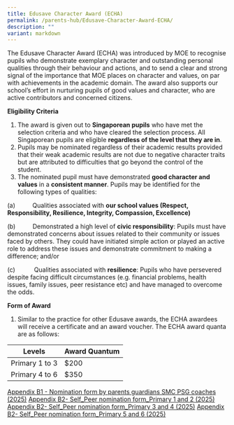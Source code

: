 ```yaml
---
title: Edusave Character Award (ECHA)
permalink: /parents-hub/Edusave-Character-Award-ECHA/
description: ""
variant: markdown
---
```

The Edusave Character Award (ECHA) was introduced by MOE to recognise pupils who demonstrate exemplary character and outstanding personal qualities through their behaviour and actions, and to send a clear and strong signal of the importance that MOE places on character and values, on par with achievements in the academic domain. The award also supports our school’s effort in nurturing pupils of good values and character, who are active contributors and concerned citizens.

**Eligibility Criteria**

1.  The award is given out to **Singaporean pupils** who have met the selection criteria and who have cleared the selection process. All Singaporean pupils are eligible **regardless of the level that they are in**.
2.  Pupils may be nominated regardless of their academic results provided that their weak academic results are not due to negative character traits but are attributed to difficulties that go beyond the control of the student.
3.  The nominated pupil must have demonstrated **good character and values** in a **consistent manner**. Pupils may be identified for the following types of qualities:

(a)          Qualities associated with **our school values (Respect, Responsibility, Resilience, Integrity, Compassion, Excellence)**

(b)          Demonstrated a high level of **civic responsibility**: Pupils must have demonstrated concerns about issues related to their community or issues faced by others. They could have initiated simple action or played an active role to address these issues and demonstrate commitment to making a difference; and/or

(c)           Qualities associated with **resilience**: Pupils who have persevered despite facing difficult circumstances (e.g. financial problems, health issues, family issues, peer resistance etc) and have managed to overcome the odds.

**Form of Award**

1.  Similar to the practice for other Edusave awards, the ECHA awardees will receive a certificate and an award voucher. The ECHA award quanta are as follows:

| Levels         | Award Quantum |
|----------------|---------------|
| Primary 1 to 3 | $200          |
| Primary 4 to 6 | $350          |

[Appendix B1 - Nomination form by parents guardians SMC PSG coaches (2025)](/files/Appendix_B1___Nomination_form_by_parents_guardians_SMC_PSG_coaches__2025_.pdf)
[Appendix B2- Self_Peer  nomination form_Primary 1 and 2 (2025)](/files/Appendix_B2__Self_Peer__nomination_form_Primary_1_and_2__2025_.pdf)
[Appendix B2- Self_Peer  nomination form_Primary 3 and 4 (2025)](/files/Appendix_B2__Self_Peer__nomination_form_Primary_3_and_4__2025_.pdf)
[Appendix B2- Self_Peer  nomination form_Primary 5 and 6 (2025)](/files/Appendix_B2__Self_Peer__nomination_form_Primary_5_and_6__2025_.pdf)


